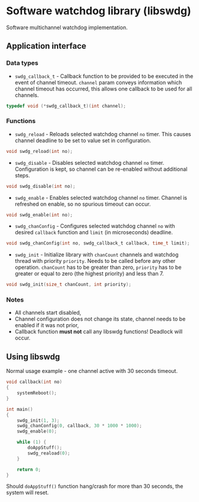 # Software watchdog library (libswdg)

Software multichannel watchdog implementation.

## Application interface

### Data types

- `swdg_callback_t` - Callback function to be provided to be executed in the event of channel timeout. `channel` param
conveys information which channel timeout has occurred, this allows one callback to be used for all channels.

```c
typedef void (*swdg_callback_t)(int channel);
```

### Functions

- `swdg_reload` - Reloads selected watchdog channel `no` timer. This causes channel deadline to be set to value set
in configuration.

```c
void swdg_reload(int no);
```

- `swdg_disable` - Disables selected watchdog channel `no` timer. Configuration is kept, so channel can be re-enabled
without additional steps.

```c
void swdg_disable(int no);
```

- `swdg_enable` - Enables selected watchdog channel `no` timer. Channel is refreshed on enable, so no spurious timeout
can occur.

```c
void swdg_enable(int no);
```

- `swdg_chanConfig` - Configures selected watchdog channel `no` with desired `callback` function and `limit`
(in microseconds) deadline.

```c
void swdg_chanConfig(int no, swdg_callback_t callback, time_t limit);
```

- `swdg_init` - Initialize library with `chanCount` channels and watchdog thread with priority `priority`.
Needs to be called before any other operation. `chanCount` has to be greater than zero, `priority`
has to be greater or equal to zero (the highest priority) and less than 7.

```c
void swdg_init(size_t chanCount, int priority);
```

### Notes

- All channels start disabled,
- Channel configuration does not change its state, channel needs to be enabled if it was not prior,
- Callback function **must not** call any libswdg functions! Deadlock will occur.

## Using libswdg

Normal usage example - one channel active with 30 seconds timeout.

```c
void callback(int no)
{
	systemReboot();
}

int main()
{
	swdg_init(1, 3);
	swdg_chanConfig(0, callback, 30 * 1000 * 1000);
	swdg_enable(0);

	while (1) {
		doAppStuff();
		swdg_reaload(0);
	}

	return 0;
}
```

Should `doAppStuff()` function hang/crash for more than 30 seconds, the system will reset.
